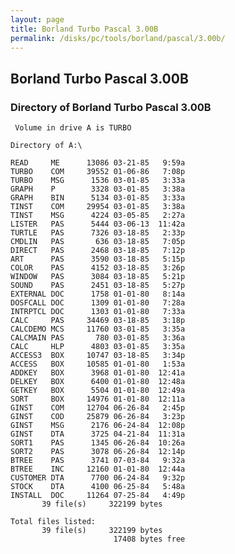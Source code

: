 ```yaml
---
layout: page
title: Borland Turbo Pascal 3.00B
permalink: /disks/pc/tools/borland/pascal/3.00b/
---
```


Borland Turbo Pascal 3.00B
---

### Directory of Borland Turbo Pascal 3.00B

	 Volume in drive A is TURBO      

	Directory of A:\

	READ     ME      13086 03-21-85   9:59a
	TURBO    COM     39552 01-06-86   7:08p
	TURBO    MSG      1536 03-01-85   3:33a
	GRAPH    P        3328 03-01-85   3:38a
	GRAPH    BIN      5134 03-01-85   3:33a
	TINST    COM     29954 03-01-85   3:38a
	TINST    MSG      4224 03-05-85   2:27a
	LISTER   PAS      5444 03-06-13  11:42a
	TURTLE   PAS      7326 03-18-85   2:33p
	CMDLIN   PAS       636 03-18-85   7:05p
	DIRECT   PAS      2468 03-18-85   7:12p
	ART      PAS      3590 03-18-85   5:15p
	COLOR    PAS      4152 03-18-85   3:26p
	WINDOW   PAS      3084 03-18-85   5:21p
	SOUND    PAS      2451 03-18-85   5:27p
	EXTERNAL DOC      1758 01-01-80   8:14a
	DOSFCALL DOC      1309 01-01-80   7:28a
	INTRPTCL DOC      1303 01-01-80   7:33a
	CALC     PAS     34469 03-18-85   3:18p
	CALCDEMO MCS     11760 03-01-85   3:35a
	CALCMAIN PAS       780 03-01-85   3:36a
	CALC     HLP      4803 03-01-85   3:35a
	ACCESS3  BOX     10747 03-18-85   3:34p
	ACCESS   BOX     10585 01-01-80   1:53a
	ADDKEY   BOX      3968 01-01-80  12:41a
	DELKEY   BOX      6400 01-01-80  12:48a
	GETKEY   BOX      5504 01-01-80  12:49a
	SORT     BOX     14976 01-01-80  12:11a
	GINST    COM     12704 06-26-84   2:45p
	GINST    COD     25879 06-26-84   3:23p
	GINST    MSG      2176 06-24-84  12:08p
	GINST    DTA      3725 04-21-84  11:31a
	SORT1    PAS      1345 06-26-84  10:26a
	SORT2    PAS      3078 06-26-84  12:14p
	BTREE    PAS      3741 07-03-84   9:32a
	BTREE    INC     12160 01-01-80  12:44a
	CUSTOMER DTA      7700 06-24-84   9:32p
	STOCK    DTA      4100 06-25-84   5:48a
	INSTALL  DOC     11264 07-25-84   4:49p
	       39 file(s)     322199 bytes

	Total files listed:
	       39 file(s)     322199 bytes
	                       17408 bytes free


